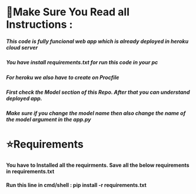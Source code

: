 # 🌟Make Sure You Read all Instructions :

##### This code is fully funcional web app which is already deployed in heroku cloud server

##### You have install requirements.txt for run this code in your pc

##### For heroku we also have to create on Procfile

##### First check the Model section of this Repo. After that you can understand deployed app.

##### Make sure if you change the model name then also change the name of the model argument in the app.py


# ⭐Requirements 
#### You have to Installed all the requirments. Save all the below requirements in requirements.txt
#### Run this line in cmd/shell :  pip install -r requirements.txt
